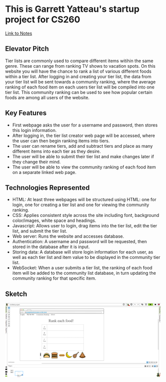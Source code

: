 # This is Garrett Yatteau's startup project for CS260

[Link to Notes](notes.md)

## Elevator Pitch

Tier lists are commonly used to compare different items witihin the same genre. These can range from ranking TV shows to vacation spots. On this website you will have the chance to rank a list of various different foods within a tier list. After logging in and creating your tier list, the data from your tier list will be sent towards a community ranking, where the average ranking of each food item on each users tier list will be compiled into one tier list. This community ranking can be used to see how popular certain foods are among all users of the website.

## Key Features

+ First webpage asks the user for a username and password, then stores this login information.
+ After logging in, the tier list creator web page will be accessed, where the user can then begin ranking items into tiers.
+ The user can rename tiers, add and subtract tiers and place as many different items into each tier as they desire.
+ The user will be able to submit their tier list and make changes later if they change their mind.
+ The user will be able to view the community ranking of each food item on a separate linked web page.

## Technologies Represented

+ HTML: At least three webpages will be structured using HTML: one for login, one for creating a tier list and one for viewing the community ranking.
+ CSS: Applies consistent style across the site including font, background color/images, white space and headings.
+ Javascript: Allows user to login, drag items into the tier list, edit the tier list, and submit the tier list.
+ Web server: Runs the website and accesses database.
+ Authentication: A username and password will be requested, then stored in the database after it is input.
+ Storing data: A database will store login information for each user, as well as each tier list and item value to be displayed in the community tier list.
+ WebSocket: When a user submits a tier list, the ranking of each food item will be added to the community list database, in turn updating the community ranking for that specific item.

## Sketch

![Sketch of my startup website using NinjaMock.com](/startup_image.png)
